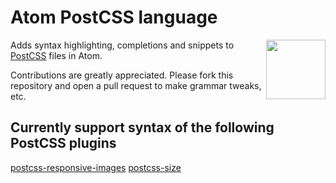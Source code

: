 # Atom PostCSS language
<img align="right" width="95" height="95" src="http://postcss.github.io/postcss/logo.svg">

Adds syntax highlighting, completions and snippets to [PostCSS](https://github.com/postcss/postcss) files in Atom.

Contributions are greatly appreciated. Please fork this repository and open a pull request to make grammar tweaks, etc.

## Currently support syntax of the following PostCSS plugins

[postcss-responsive-images](https://github.com/azat-io/postcss-responsive-images)
[postcss-size](https://github.com/postcss/postcss-size)
